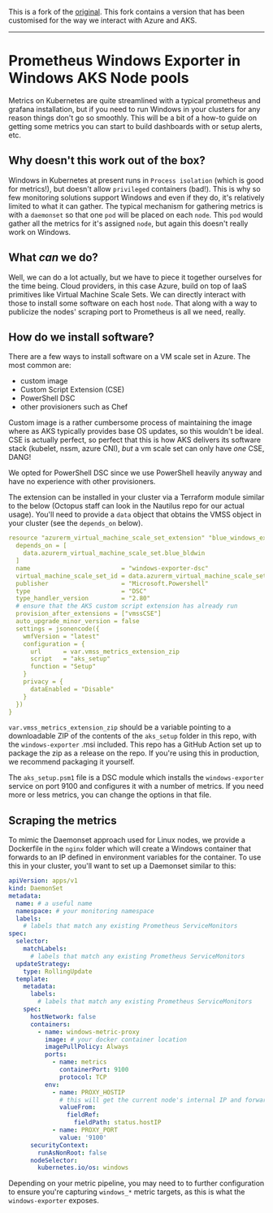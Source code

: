 This is a fork of the [original](https://github.com/aidapsibr/aks-prometheus-windows-exporter). This fork contains a version that has been customised for the way we interact with Azure and AKS.

---

# Prometheus Windows Exporter in Windows AKS Node pools
Metrics on Kubernetes are quite streamlined with a typical prometheus and grafana installation, but if you need to run Windows in your clusters for any reason things don't go so smoothly. This will be a bit of a how-to guide on getting some metrics you can start to build dashboards with or setup alerts, etc.

## Why doesn't this work out of the box?
Windows in Kubernetes at present runs in `Process isolation` (which is good for metrics!), but doesn't allow `privileged` containers (bad!). This is why so few monitoring solutions support Windows and even if they do, it's relatively limited to what it can gather. The typical mechanism for gathering metrics is with a `daemonset` so that one `pod` will be placed on each `node`. This `pod` would gather all the metrics for it's assigned `node`, but again this doesn't really work on Windows.

## What *can* we do?
Well, we can do a lot actually, but we have to piece it together ourselves for the time being. Cloud providers, in this case Azure, build on top of IaaS primitives like Virtual Machine Scale Sets. We can directly interact with those to install some software on each host `node`. That along with a way to publicize the nodes' scraping port to Prometheus is all we need, really.

## How do we install software?
There are a few ways to install software on a VM scale set in Azure. The most common are:

- custom image
- Custom Script Extension (CSE)
- PowerShell DSC
- other provisioners such as Chef 

Custom image is a rather cumbersome process of maintaining the image where as AKS typically provides base OS updates, so this wouldn't be ideal. CSE is actually perfect, so perfect that this is how AKS delivers its software stack (kubelet, nssm, azure CNI), *but* a vm scale set can only have *one* CSE, DANG! 

We opted for PowerShell DSC since we use PowerShell heavily anyway and have no experience with other provisioners.

The extension can be installed in your cluster via a Terraform module similar to the below (Octopus staff can look in the Nautilus repo for our actual usage). You'll need to provide a `data` object that obtains the VMSS object in your cluster (see the `depends_on` below).

```yaml
resource "azurerm_virtual_machine_scale_set_extension" "blue_windows_exporter" {
  depends_on = [
    data.azurerm_virtual_machine_scale_set.blue_bldwin
  ]
  name                         = "windows-exporter-dsc"
  virtual_machine_scale_set_id = data.azurerm_virtual_machine_scale_set.blue_bldwin.id
  publisher                    = "Microsoft.Powershell"
  type                         = "DSC"
  type_handler_version         = "2.80"
  # ensure that the AKS custom script extension has already run
  provision_after_extensions = ["vmssCSE"]
  auto_upgrade_minor_version = false
  settings = jsonencode({
    wmfVersion = "latest"
    configuration = {
      url      = var.vmss_metrics_extension_zip
      script   = "aks_setup"
      function = "Setup"
    }
    privacy = {
      dataEnabled = "Disable"
    }
  })
}
```
`var.vmss_metrics_extension_zip` should be a variable pointing to a downloadable ZIP of the contents of the `aks_setup` folder in this repo, with the `windows-exporter` .msi included. This repo has a GitHub Action set up to package the zip as a release on the repo. If you're using this in production, we recommend packaging it yourself.

The `aks_setup.psm1` file is a DSC module which installs the `windows-exporter` service on port 9100 and configures it with a number of metrics. If you need more or less metrics, you can change the options in that file.

## Scraping the metrics

To mimic the Daemonset approach used for Linux nodes, we provide a Dockerfile in the `nginx` folder which will create a Windows container that forwards to an IP defined in environment variables for the container. To use this in your cluster, you'll want to set up a Daemonset similar to this:

```yaml
apiVersion: apps/v1
kind: DaemonSet
metadata:
  name: # a useful name
  namespace: # your monitoring namespace
  labels:
    # labels that match any existing Prometheus ServiceMonitors
spec:
  selector:
    matchLabels:
      # labels that match any existing Prometheus ServiceMonitors
  updateStrategy:
    type: RollingUpdate
  template:
    metadata:
      labels:
        # labels that match any existing Prometheus ServiceMonitors
    spec:
      hostNetwork: false
      containers:
        - name: windows-metric-proxy
          image: # your docker container location
          imagePullPolicy: Always
          ports:
            - name: metrics
              containerPort: 9100
              protocol: TCP
          env:
            - name: PROXY_HOSTIP
              # this will get the current node's internal IP and forward metric scrapes to the windows-exporter service running on the node
              valueFrom:
                fieldRef:
                  fieldPath: status.hostIP
            - name: PROXY_PORT
              value: '9100'
      securityContext:
        runAsNonRoot: false
      nodeSelector:
        kubernetes.io/os: windows
```

Depending on your metric pipeline, you may need to to further configuration to ensure you're capturing `windows_*` metric targets, as this is what the `windows-exporter` exposes.